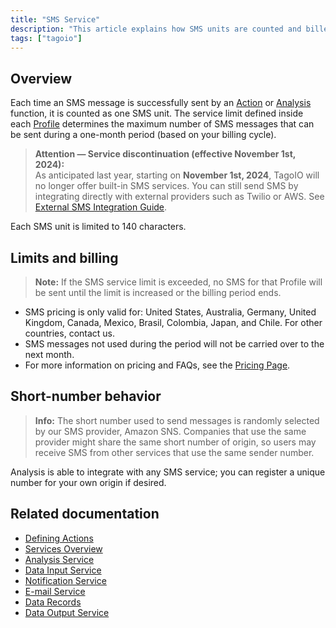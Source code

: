 ```yaml
---
title: "SMS Service"
description: "This article explains how SMS units are counted and billed in TagoIO, outlines limits and country coverage, and provides important notices about service discontinuation and short-number behavior."
tags: ["tagoio"]
---
```

## Overview
Each time an SMS message is successfully sent by an [Action](../actions/actions) or [Analysis](../analysis/analysis-overview) function, it is counted as one SMS unit. The service limit defined inside each [Profile](../account/profiles) determines the maximum number of SMS messages that can be sent during a one-month period (based on your billing cycle).

> **Attention — Service discontinuation (effective November 1st, 2024):**  
> As anticipated last year, starting on **November 1st, 2024**, TagoIO will no longer offer built-in SMS services. You can still send SMS by integrating directly with external providers such as Twilio or AWS. See [External SMS Integration Guide](https://docs.tago.io/api/external-integrations/sms).

Each SMS unit is limited to 140 characters.

## Limits and billing
> **Note:** If the SMS service limit is exceeded, no SMS for that Profile will be sent until the limit is increased or the billing period ends.

- SMS pricing is only valid for: United States, Australia, Germany, United Kingdom, Canada, Mexico, Brasil, Colombia, Japan, and Chile. For other countries, contact us.
- SMS messages not used during the period will not be carried over to the next month.
- For more information on pricing and FAQs, see the [Pricing Page](https://tago.io/pricing/).

## Short-number behavior
> **Info:** The short number used to send messages is randomly selected by our SMS provider, Amazon SNS. Companies that use the same provider might share the same short number of origin, so users may receive SMS from other services that use the same sender number.

Analysis is able to integrate with any SMS service; you can register a unique number for your own origin if desired.

## Related documentation
- [Defining Actions](../actions/actions)
- [Services Overview](../services/services-overview)
- [Analysis Service](../services/analysis-service)
- [Data Input Service](../services/data-input-service)
- [Notification Service](../services/notification-service)
- [E-mail Service](../services/e-mail-service)
- [Data Records](../services/data-records-service)
- [Data Output Service](../services/data-output-service)